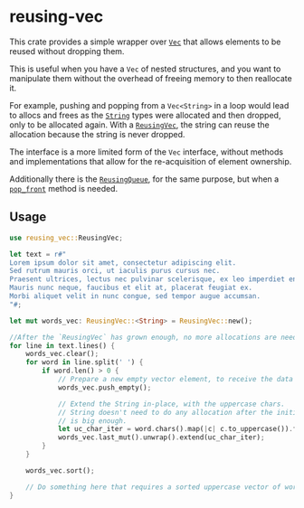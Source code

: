 
# reusing-vec

This crate provides a simple wrapper over [`Vec`] that allows elements to be reused without dropping them.

This is useful when you have a `Vec` of nested structures, and you want to manipulate them without the overhead of freeing memory to then reallocate it.

For example, pushing and popping from a `Vec<String>` in a loop would lead to allocs and frees as the [`String`] types were allocated and then dropped, only to be allocated again.  With a [`ReusingVec`], the string can reuse the allocation because the string is never dropped.

The interface is a more limited form of the `Vec` interface, without methods and implementations that allow for the re-acquisition of element ownership.

Additionally there is the [`ReusingQueue`], for the same purpose, but when a [`pop_front`] method is needed.

## Usage
```rust
use reusing_vec::ReusingVec;

let text = r#"
Lorem ipsum dolor sit amet, consectetur adipiscing elit.
Sed rutrum mauris orci, ut iaculis purus cursus nec.
Praesent ultrices, lectus nec pulvinar scelerisque, ex leo imperdiet enim, volutpat dapibus nibh eros eu dolor.
Mauris nunc neque, faucibus et elit at, placerat feugiat ex.
Morbi aliquet velit in nunc congue, sed tempor augue accumsan.
"#;

let mut words_vec: ReusingVec::<String> = ReusingVec::new();

//After the `ReusingVec` has grown enough, no more allocations are needed
for line in text.lines() {
    words_vec.clear();
    for word in line.split(' ') {
        if word.len() > 0 {
            // Prepare a new empty vector element, to receive the data 
            words_vec.push_empty();

            // Extend the String in-place, with the uppercase chars.
            // String doesn't need to do any allocation after the initial buffer
            // is big enough.
            let uc_char_iter = word.chars().map(|c| c.to_uppercase()).flatten();
            words_vec.last_mut().unwrap().extend(uc_char_iter);
        }
    }

    words_vec.sort();

    // Do something here that requires a sorted uppercase vector of words...
}
```

[`ReusingVec`]: https://docs.rs/reusing-vec/latest/reusing_vec/struct.ReusingVec.html
[`ReusingQueue`]: https://docs.rs/reusing-vec/latest/reusing_vec/struct.ReusingQueue.html
[`pop_front`]: https://docs.rs/reusing-vec/latest/reusing_vec/struct.ReusingQueue.html#method.pop_front
[`String`]: https://doc.rust-lang.org/std/string/struct.String.html
[`Vec`]: https://doc.rust-lang.org/std/vec/struct.Vec.html
